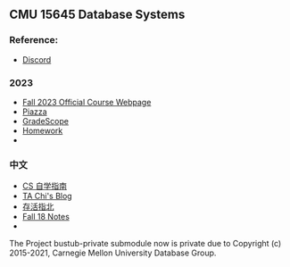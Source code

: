 ## CMU 15645 Database Systems

### Reference: 
- [Discord](https://discord.gg/YF7dMCg)

### 2023
- [Fall 2023 Official Course Webpage](https://15445.courses.cs.cmu.edu/fall2023/)
- [Piazza](https://piazza.com/class/ll5n5kglj76qh)
- [GradeScope](https://www.gradescope.com/courses/585997)
- [Homework](https://15445.courses.cs.cmu.edu/fall2023/assignments.html)
- 

### 中文
- [CS 自学指南](https://csdiy.wiki/数据库系统/15445/)
- [TA Chi's Blog](https://www.zhihu.com/tardis/zm/art/592782024?source_id=1003)
- [存活指北](https://www.zhihu.com/tardis/zm/art/592782024?source_id=1003)
- [Fall 18 Notes](https://zhenghe.gitbook.io/open-courses) 
- 

The Project bustub-private submodule now is private due to Copyright (c) 2015-2021, Carnegie Mellon University Database Group. 
